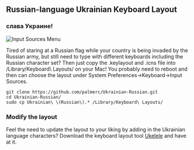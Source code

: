 ## Russian-language Ukrainian Keyboard Layout ##

### слава Украине! ###

![Input Sources Menu](http://i.stack.imgur.com/0SLce.png)

Tired of staring at a Russian flag while your country is being invaded by the Russian army, but still need to type with different keyboards including the Russian character set? Then just copy the .keylayout and .icns file into /Library/Keyboard\ Layouts/ on your Mac! You probably need to reboot and then can choose the layout under System Preferences->Keyboard->Input Sources.

    git clone https://github.com/palmerc/Ukrainian-Russian.git
    cd Ukrainian-Russian/
    sudo cp Ukrainian\ \(Russian\).* /Library/Keyboard\ Layouts/

### Modify the layout ###

Feel the need to update the layout to your liking by adding in the Ukrainian language characters? Download the keyboard layout tool [Ukelele][0] and have at it.

[0]: http://scripts.sil.org/ukelele
